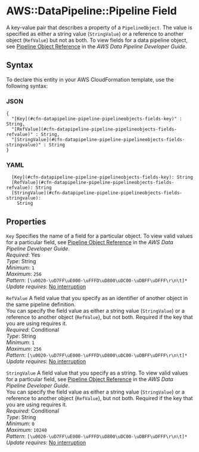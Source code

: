 # AWS::DataPipeline::Pipeline Field<a name="aws-properties-datapipeline-pipeline-pipelineobjects-fields"></a>

A key\-value pair that describes a property of a `PipelineObject`\. The value is specified as either a string value \(`StringValue`\) or a reference to another object \(`RefValue`\) but not as both\. To view fields for a data pipeline object, see [Pipeline Object Reference](https://docs.aws.amazon.com/datapipeline/latest/DeveloperGuide/dp-pipeline-objects.html) in the *AWS Data Pipeline Developer Guide*\.

## Syntax<a name="aws-properties-datapipeline-pipeline-pipelineobjects-fields-syntax"></a>

To declare this entity in your AWS CloudFormation template, use the following syntax:

### JSON<a name="aws-properties-datapipeline-pipeline-pipelineobjects-fields-syntax.json"></a>

```
{
  "[Key](#cfn-datapipeline-pipeline-pipelineobjects-fields-key)" : String,
  "[RefValue](#cfn-datapipeline-pipeline-pipelineobjects-fields-refvalue)" : String,
  "[StringValue](#cfn-datapipeline-pipeline-pipelineobjects-fields-stringvalue)" : String
}
```

### YAML<a name="aws-properties-datapipeline-pipeline-pipelineobjects-fields-syntax.yaml"></a>

```
  [Key](#cfn-datapipeline-pipeline-pipelineobjects-fields-key): String
  [RefValue](#cfn-datapipeline-pipeline-pipelineobjects-fields-refvalue): String
  [StringValue](#cfn-datapipeline-pipeline-pipelineobjects-fields-stringvalue): 
    String
```

## Properties<a name="aws-properties-datapipeline-pipeline-pipelineobjects-fields-properties"></a>

`Key`  <a name="cfn-datapipeline-pipeline-pipelineobjects-fields-key"></a>
Specifies the name of a field for a particular object\. To view valid values for a particular field, see [Pipeline Object Reference](https://docs.aws.amazon.com/datapipeline/latest/DeveloperGuide/dp-pipeline-objects.html) in the *AWS Data Pipeline Developer Guide*\.  
*Required*: Yes  
*Type*: String  
*Minimum*: `1`  
*Maximum*: `256`  
*Pattern*: `[\u0020-\uD7FF\uE000-\uFFFD\uD800\uDC00-\uDBFF\uDFFF\r\n\t]*`  
*Update requires*: [No interruption](https://docs.aws.amazon.com/AWSCloudFormation/latest/UserGuide/using-cfn-updating-stacks-update-behaviors.html#update-no-interrupt)

`RefValue`  <a name="cfn-datapipeline-pipeline-pipelineobjects-fields-refvalue"></a>
A field value that you specify as an identifier of another object in the same pipeline definition\.  
You can specify the field value as either a string value \(`StringValue`\) or a reference to another object \(`RefValue`\), but not both\.
Required if the key that you are using requires it\.   
*Required*: Conditional  
*Type*: String  
*Minimum*: `1`  
*Maximum*: `256`  
*Pattern*: `[\u0020-\uD7FF\uE000-\uFFFD\uD800\uDC00-\uDBFF\uDFFF\r\n\t]*`  
*Update requires*: [No interruption](https://docs.aws.amazon.com/AWSCloudFormation/latest/UserGuide/using-cfn-updating-stacks-update-behaviors.html#update-no-interrupt)

`StringValue`  <a name="cfn-datapipeline-pipeline-pipelineobjects-fields-stringvalue"></a>
A field value that you specify as a string\. To view valid values for a particular field, see [Pipeline Object Reference](https://docs.aws.amazon.com/datapipeline/latest/DeveloperGuide/dp-pipeline-objects.html) in the *AWS Data Pipeline Developer Guide*\.  
You can specify the field value as either a string value \(`StringValue`\) or a reference to another object \(`RefValue`\), but not both\.
Required if the key that you are using requires it\.  
*Required*: Conditional  
*Type*: String  
*Minimum*: `0`  
*Maximum*: `10240`  
*Pattern*: `[\u0020-\uD7FF\uE000-\uFFFD\uD800\uDC00-\uDBFF\uDFFF\r\n\t]*`  
*Update requires*: [No interruption](https://docs.aws.amazon.com/AWSCloudFormation/latest/UserGuide/using-cfn-updating-stacks-update-behaviors.html#update-no-interrupt)